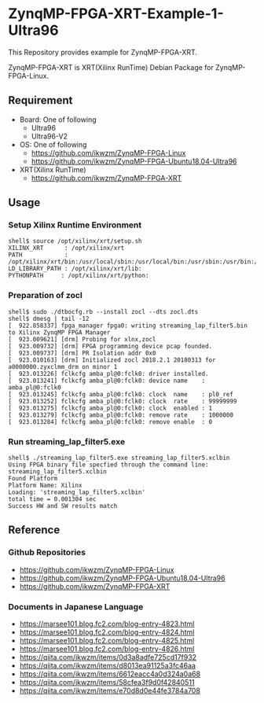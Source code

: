 ZynqMP-FPGA-XRT-Example-1-Ultra96
=======================================================================

This Repository provides example for ZynqMP-FPGA-XRT.

ZynqMP-FPGA-XRT is XRT(Xilinx RunTime) Debian Package for ZynqMP-FPGA-Linux.

## Requirement

  * Board: One of following
    - Ultra96
    - Ultra96-V2
  * OS: One of following
    - https://github.com/ikwzm/ZynqMP-FPGA-Linux
    - https://github.com/ikwzm/ZynqMP-FPGA-Ubuntu18.04-Ultra96
  * XRT(Xilinx RunTime) 
    - https://github.com/ikwzm/ZynqMP-FPGA-XRT

## Usage

### Setup Xilinx Runtime Environment

```console
shell$ source /opt/xilinx/xrt/setup.sh
XILINX_XRT      : /opt/xilinx/xrt
PATH            : /opt/xilinx/xrt/bin:/usr/local/sbin:/usr/local/bin:/usr/sbin:/usr/bin:/sbin:/bin:/usr/games:/usr/local/games
LD_LIBRARY_PATH : /opt/xilinx/xrt/lib:
PYTHONPATH     : /opt/xilinx/xrt/python:
```

### Preparation of zocl

```console
shell$ sudo ./dtbocfg.rb --install zocl --dts zocl.dts
shell$ dmesg | tail -12
[  922.858337] fpga_manager fpga0: writing streaming_lap_filter5.bin to Xilinx ZynqMP FPGA Manager
[  923.009621] [drm] Probing for xlnx,zocl
[  923.009732] [drm] FPGA programming device pcap founded.
[  923.009737] [drm] PR Isolation addr 0x0
[  923.010163] [drm] Initialized zocl 2018.2.1 20180313 for a0000000.zyxclmm_drm on minor 1
[  923.013226] fclkcfg amba_pl@0:fclk0: driver installed.
[  923.013241] fclkcfg amba_pl@0:fclk0: device name    : amba_pl@0:fclk0
[  923.013245] fclkcfg amba_pl@0:fclk0: clock  name    : pl0_ref
[  923.013252] fclkcfg amba_pl@0:fclk0: clock  rate    : 99999999
[  923.013275] fclkcfg amba_pl@0:fclk0: clock  enabled : 1
[  923.013279] fclkcfg amba_pl@0:fclk0: remove rate    : 1000000
[  923.013284] fclkcfg amba_pl@0:fclk0: remove enable  : 0
```

### Run streaming_lap_filter5.exe

```console
shell$ ./streaming_lap_filter5.exe streaming_lap_filter5.xclbin
Using FPGA binary file specfied through the command line: streaming_lap_filter5.xclbin
Found Platform
Platform Name: Xilinx
Loading: 'streaming_lap_filter5.xclbin'
total time = 0.001304 sec
Success HW and SW results match
```

## Reference

### Github Repositories

  * https://github.com/ikwzm/ZynqMP-FPGA-Linux
  * https://github.com/ikwzm/ZynqMP-FPGA-Ubuntu18.04-Ultra96
  * https://github.com/ikwzm/ZynqMP-FPGA-XRT

### Documents in Japanese Language

  * https://marsee101.blog.fc2.com/blog-entry-4823.html
  * https://marsee101.blog.fc2.com/blog-entry-4824.html
  * https://marsee101.blog.fc2.com/blog-entry-4825.html
  * https://marsee101.blog.fc2.com/blog-entry-4826.html
  * https://qiita.com/ikwzm/items/0d3a8adfe725cd17f932
  * https://qiita.com/ikwzm/items/d8013ea91125a3fc46aa
  * https://qiita.com/ikwzm/items/6612eacc4a0d324a0a68
  * https://qiita.com/ikwzm/items/58cfea3f9d0f42840511
  * https://qiita.com/ikwzm/items/e70d8d0e44fe3784a708

